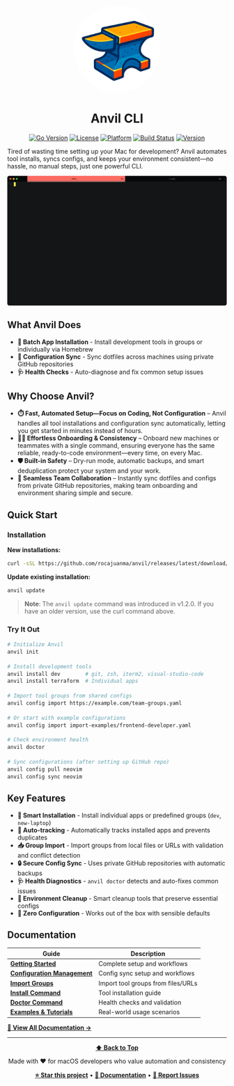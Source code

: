<div align="center">
  <img src="assets/anvil-2.0.png" alt="Anvil Logo" width="200" style="border-radius: 50%;">
  <h1>Anvil CLI</h1>
</div>

<div align="center">

[![Go Version](https://img.shields.io/badge/go-1.17+-blue.svg)](https://golang.org)
[![License](https://img.shields.io/badge/license-Apache%202.0-green.svg)](LICENSE)
[![Platform](https://img.shields.io/badge/platform-macOS%20only-blue.svg)](#installation)
[![Build Status](https://img.shields.io/badge/build-passing-brightgreen.svg)](#)
[![Version](https://img.shields.io/github/v/release/rocajuanma/anvil?style=flat&label=Release)](docs/CHANGELOG.md)
</div>

 Tired of wasting time setting up your Mac for development? Anvil automates tool installs, syncs configs, and keeps your environment consistent—no hassle, no manual steps, just one powerful CLI.

<div align="center">
  <img src="assets/anvil.gif" alt="Anvil Demo" width="600">
</div>

## What Anvil Does

- **🚀 Batch App Installation** - Install development tools in groups or individually via Homebrew
- **🔄 Configuration Sync** - Sync dotfiles across machines using private GitHub repositories  
- **🩺 Health Checks** - Auto-diagnose and fix common setup issues

## Why Choose Anvil?
- **⏱️ Fast, Automated Setup—Focus on Coding, Not Configuration** – Anvil handles all tool installations and configuration sync automatically, letting you get started in minutes instead of hours.
- **🧑‍💻 Effortless Onboarding & Consistency** – Onboard new machines or teammates with a single command, ensuring everyone has the same reliable, ready-to-code environment—every time, on every Mac.
- **🛡️ Built-in Safety** – Dry-run mode, automatic backups, and smart deduplication protect your system and your work.
- **👥 Seamless Team Collaboration** – Instantly sync dotfiles and configs from private GitHub repositories, making team onboarding and environment sharing simple and secure.

## Quick Start

### Installation

**New installations:**
```bash
curl -sSL https://github.com/rocajuanma/anvil/releases/latest/download/install.sh | bash
```

**Update existing installation:**
```bash
anvil update
```

> **Note**: The `anvil update` command was introduced in v1.2.0. If you have an older version, use the curl command above.

### Try It Out

```bash
# Initialize Anvil
anvil init

# Install development tools
anvil install dev        # git, zsh, iterm2, visual-studio-code
anvil install terraform  # Individual apps

# Import tool groups from shared configs
anvil config import https://example.com/team-groups.yaml

# Or start with example configurations
anvil config import import-examples/frontend-developer.yaml

# Check environment health
anvil doctor

# Sync configurations (after setting up GitHub repo)
anvil config pull neovim
anvil config sync neovim
```

## Key Features

- **🎯 Smart Installation** - Install individual apps or predefined groups (`dev`, `new-laptop`)
- **📝 Auto-tracking** - Automatically tracks installed apps and prevents duplicates
- **📥 Group Import** - Import groups from local files or URLs with validation and conflict detection
- **🔒 Secure Config Sync** - Uses private GitHub repositories with automatic backups
- **🩺 Health Diagnostics** - `anvil doctor` detects and auto-fixes common issues
- **🧹 Environment Cleanup** - Smart cleanup tools that preserve essential configs
- **🚀 Zero Configuration** - Works out of the box with sensible defaults

## Documentation

| Guide | Description |
|-------|-------------|
| **[Getting Started](docs/GETTING_STARTED.md)** | Complete setup and workflows |
| **[Configuration Management](docs/config.md)** | Config sync setup and workflows |
| **[Import Groups](docs/import.md)** | Import tool groups from files/URLs |
| **[Install Command](docs/install.md)** | Tool installation guide |
| **[Doctor Command](docs/doctor.md)** | Health checks and validation |
| **[Examples & Tutorials](docs/EXAMPLES.md)** | Real-world usage scenarios |

**[📖 View All Documentation →](docs/)**

---

<div align="center">

**[⬆ Back to Top](#anvil)**

Made with ❤️ for macOS developers who value automation and consistency

**[⭐ Star this project](https://github.com/rocajuanma/anvil)** • **[📖 Documentation](docs/)** • **[🐛 Report Issues](https://github.com/rocajuanma/anvil/issues)**

</div>
